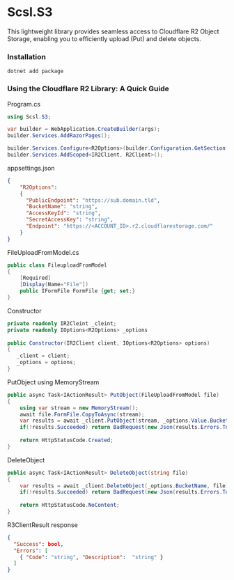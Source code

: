 # Scsl.S3
This lightweight library provides seamless access to Cloudflare R2 Object Storage, enabling you to efficiently upload (Put) and delete objects.

### Installation
```
dotnet add package 
```

### Using the Cloudflare R2 Library: A Quick Guide
Program.cs
```csharp
using Scsl.S3;

var builder = WebApplication.CreateBuilder(args);
builder.Services.AddRazorPages();

builder.Services.Configure<R2Options>(builder.Configuration.GetSection(R2Options.Name));
builder.Services.AddScoped<IR2Client, R2Client>();
```
appsettings.json
```json
{
    "R2Options":
    {
      "PublicEndpoint": "https://sub.domain.tld",
      "BucketName": "string",
      "AccessKeyId": "string",
      "SecretAccessKey": "string",
      "Endpoint": "https://<ACCOUNT_ID>.r2.cloudflarestorage.com/"
    }
}
```
FileUploadFromModel.cs
```csharp
public class FileuploadFromModel
{
    [Required]
    [Display(Name="File"])
    public IFormFile FormFile {get; set;}
}
```
Constructor 
```csharp
private readonly IR2Cleint _cleint;
private readonly IOptions<R2Options> _options
    
public Constructor(IR2Client client, IOptions<R2Options> options)
{
   _client = client;
   _options = options;
}
```
PutObject using MemoryStream
```csharp
public async Task<IActionResult> PutObject(FileUploadFromModel file)
{
    using var stream = new MemoryStream();
    await file.FormFile.CopyToAsync(stream);
    var results = await _client.PutObject(stream, _options.Value.BucketName, "Upload/file.ext");
    if(!results.Succeeded) return BadRequest(new Json(results.Errors.ToList());
    
    return HttpStatusCode.Created;
}
```
DeleteObject
```csharp
public async Task<IActionResult> DeleteObject(string file)
{
    var results = await _client.DeleteObject(_options.BucketName, file);
    if(!results.Succeeded) return BadRequest(new Json(results.Errors.ToList());
    
    return HttpStatusCode.NoContent;
}
```
R3ClientResult response
```json
{
  "Success": bool,
  "Errors": [
    { "Code": "string", "Description":  "string" }
  ]
}
```



